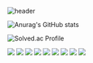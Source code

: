 ![header](https://capsule-render.vercel.app/api?type=waving&color=auto&height=300&section=header&text=Lee&nbsp;Dongwoo&fontSize=90&fontAlignY=40&theme=gruvbox)

![Anurag's GitHub stats](https://github-readme-stats.vercel.app/api?username=Dong-Uri&show_icons=true&theme=gruvbox)

![Solved.ac Profile](http://mazassumnida.wtf/api/v2/generate_badge?boj=ldw0318)

<img src="https://img.shields.io/badge/Python-3776AB?style=flat-square&logo=Python&logoColor=white"/>&nbsp;<img src="https://img.shields.io/badge/HTML5-E34F26?style=flat-square&logo=HTML5&logoColor=white"/>&nbsp;<img src="https://img.shields.io/badge/CSS3-1572B6?style=flat-square&logo=CSS3&logoColor=white"/>&nbsp;<img src="https://img.shields.io/badge/Bootstrap-7952B3?style=flat-square&logo=Bootstrap&logoColor=white"/>&nbsp;<img src="https://img.shields.io/badge/Django-092E20?style=flat-square&logo=Django&logoColor=white"/>&nbsp;<img src="https://img.shields.io/badge/SQLite-003B57?style=flat-square&logo=SQLite&logoColor=white"/>&nbsp;<img src="https://img.shields.io/badge/Bootstrap-7952B3?style=flat-square&logo=bootstrap&logoColor=white"/>&nbsp;<img src="https://img.shields.io/badge/JavaScript-F7DF1E?style=flat-square&logo=JavaScript&logoColor=white"/>&nbsp;<img src="https://img.shields.io/badge/Vue.js-4FC08D?style=flat-square&logo=Vue.js&logoColor=white"/>
